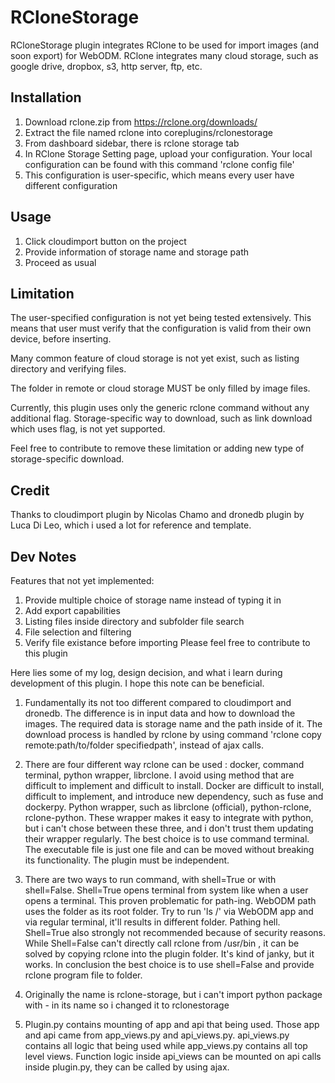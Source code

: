 # RCloneStorage

RCloneStorage plugin integrates RClone to be used for import images (and soon export) for WebODM. RClone integrates many cloud storage, such as google drive, dropbox, s3, http server, ftp, etc. 

## Installation
1. Download rclone.zip from https://rclone.org/downloads/
2. Extract the file named rclone into coreplugins/rclonestorage
3. From dashboard sidebar, there is rclone storage tab
4. In RClone Storage Setting page, upload your configuration. Your local configuration can be found with this command 'rclone config file'
5. This configuration is user-specific, which means every user have different configuration

## Usage
1. Click cloudimport button on the project
2. Provide information of storage name and storage path
3. Proceed as usual

## Limitation
The user-specified configuration is not yet being tested extensively. This means that user must verify that the configuration is valid from their own device, before inserting.

Many common feature of cloud storage is not yet exist, such as listing directory and verifying files.

The folder in remote or cloud storage MUST be only filled by image files.

Currently, this plugin uses only the generic rclone command without any additional flag. Storage-specific way to download, such as link download which uses flag, is not yet supported.

Feel free to contribute to remove these limitation or adding new type of storage-specific download. 

## Credit
Thanks to cloudimport plugin by Nicolas Chamo and dronedb plugin by Luca Di Leo, which i used a lot for reference and template. 

## Dev Notes

Features that not yet implemented:
1. Provide multiple choice of storage name instead of typing it in
2. Add export capabilities
3. Listing files inside directory and subfolder file search
4. File selection and filtering
5. Verify file existance before importing
Please feel free to contribute to this plugin

Here lies some of my log, design decision, and what i learn during development of this plugin. I hope this note can be beneficial.

1. Fundamentally its not too different compared to cloudimport and dronedb. The difference is in input data and how to download the images. The required data is storage name and the path inside of it. The download process is handled by rclone by using command 'rclone copy remote:path/to/folder specifiedpath', instead of ajax calls. 

2. There are four different way rclone can be used : docker, command terminal, python wrapper, librclone. I avoid using method that are difficult to implement and difficult to install. Docker are difficult to install, difficult to implement, and introduce new dependency, such as fuse and dockerpy. Python wrapper, such as librclone (official), python-rclone, rclone-python. These wrapper makes it easy to integrate with python, but i can't chose between these three, and i don't trust them updating their wrapper regularly. The best choice is to use command terminal. The executable file is just one file and can be moved without breaking its functionality. The plugin must be independent.

3. There are two ways to run command, with shell=True or with shell=False. Shell=True opens terminal from system like when a user opens a terminal. This proven problematic for path-ing. WebODM path uses the folder as its root folder. Try to run 'ls /' via WebODM app and via regular terminal, it'll results in different folder. Pathing hell. Shell=True also strongly not recommended because of security reasons. While Shell=False can't directly call rclone from /usr/bin , it can be solved by copying rclone into the plugin folder. It's kind of janky, but it works. In conclusion the best choice is to use shell=False and provide rclone program file to folder. 

4. Originally the name is rclone-storage, but i can't import python package with - in its name so i changed it to rclonestorage

5. Plugin.py contains mounting of app and api that being used. Those app and api came from app_views.py and api_views.py. api_views.py contains all logic that being used while app_views.py contains all top level views. Function logic inside api_views can be mounted on api calls inside plugin.py, they can be called by using ajax. 
